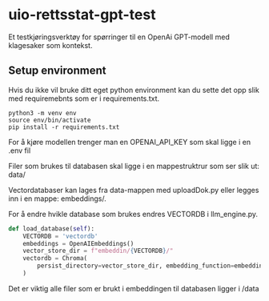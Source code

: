 # uio-rettsstat-gpt-test
Et testkjøringsverktøy for spørringer til en OpenAi GPT-modell med klagesaker som kontekst.


## Setup environment

Hvis du ikke vil bruke ditt eget python environment kan du sette det opp slik med requiremebnts som er i requirements.txt.

```
python3 -m venv env
source env/bin/activate
pip install -r requirements.txt
```


For å kjøre modellen trenger man en OPENAI_API_KEY som skal ligge i en .env fil

Filer som brukes til databasen skal ligge i en mappestruktrur som ser slik ut:
data/<dinDataMappe>

Vectordatabaser kan lages fra data-mappen med uploadDok.py eller legges inn i en mappe: embeddings/.

For å endre hvikle database som brukes endres VECTORDB i llm_engine.py. 

```python
def load_database(self):
    VECTORDB = 'vectordb'
    embeddings = OpenAIEmbeddings()
    vector_store_dir = f"embeddin/{VECTORDB}/"
    vectordb = Chroma(
        persist_directory=vector_store_dir, embedding_function=embeddings
    )
```
Det er viktig alle filer som er brukt i embeddingen til databasen ligger i /data 

